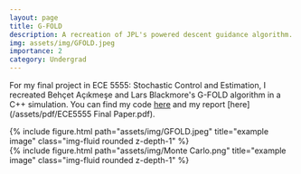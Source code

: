 ```yaml
---
layout: page
title: G-FOLD
description: A recreation of JPL's powered descent guidance algorithm. 
img: assets/img/GFOLD.jpeg
importance: 2
category: Undergrad
---
```

For my final project in ECE 5555: Stochastic Control and Estimation, I recreated Behçet Açıkmeşe and Lars Blackmore's G-FOLD algorithm in a C++ simulation. You can find my code [here](https://github.com/govindchari/nsim) and my report [here](/assets/pdf/ECE5555 Final Paper.pdf).


<div class="row">
    <div class="col-sm mt-3 mt-md-0">
        {% include figure.html path="assets/img/GFOLD.jpeg" title="example image" class="img-fluid rounded z-depth-1" %}
    </div>
    <div class="col-sm mt-3 mt-md-0">
        {% include figure.html path="assets/img/Monte Carlo.png" title="example image" class="img-fluid rounded z-depth-1" %}
    </div>
</div>


